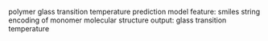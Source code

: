 polymer glass transition temperature prediction model
feature: smiles string encoding of monomer molecular structure
output: glass transition temperature
